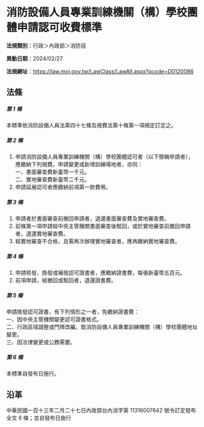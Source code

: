 # 消防設備人員專業訓練機關（構）學校團體申請認可收費標準


**法規類別**：行政＞內政部＞消防目

**異動日期**：2024/02/27  

**法規網址**：https://law.moj.gov.tw/LawClass/LawAll.aspx?pcode=D0120086



## 法條
##### 第 1 條
本標準依消防設備人員法第四十七條及規費法第十條第一項規定訂定之。

##### 第 2 條
1. 申請消防設備人員專業訓練機關（構）學校團體認可者（以下簡稱申請者），應繳納下列規費。申請變更或新增訓練場地者，亦同：  
一、書面審查費新臺幣一千元。  
二、實地審查費新臺幣二千元。
1. 申請延展認可者應繳納前項第一款費用。

##### 第 3 條
1. 申請者於書面審查前撤回申請者，退還書面審查費及實地審查費。
1. 前條第一項申請經中央主管機關書面審查後駁回，或於實地審查前撤回申請者，退還實地審查費。
1. 經實地審查不合格，且需再次辦理實地審查者，應再繳納實地審查費。

##### 第 4 條
1. 申請核發、換發或補發認可證書者，應繳納證書費，每張新臺幣五百元。
1. 前項申請，經撤回或駁回者，退還證書費。

##### 第 5 條
申請換發認可證書，有下列情形之一者，免繳納證書費：  
一、因中央主管機關變更認可證書格式。  
二、行政區域調整或門牌改編，致消防設備人員專業訓練機關（構）學校團體地址變更。  
三、因法律變更或公務需要。

##### 第 6 條
本標準自發布日施行。

## 沿革
中華民國一百十三年二月二十七日內政部台內消字第 11316007642  號令訂定發布全文 6  條；並自發布日施行
